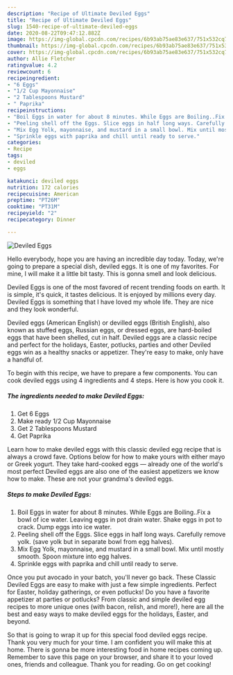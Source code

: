 ```yaml
---
description: "Recipe of Ultimate Deviled Eggs"
title: "Recipe of Ultimate Deviled Eggs"
slug: 1540-recipe-of-ultimate-deviled-eggs
date: 2020-08-22T09:47:12.882Z
image: https://img-global.cpcdn.com/recipes/6b93ab75ae83e637/751x532cq70/deviled-eggs-recipe-main-photo.jpg
thumbnail: https://img-global.cpcdn.com/recipes/6b93ab75ae83e637/751x532cq70/deviled-eggs-recipe-main-photo.jpg
cover: https://img-global.cpcdn.com/recipes/6b93ab75ae83e637/751x532cq70/deviled-eggs-recipe-main-photo.jpg
author: Allie Fletcher
ratingvalue: 4.2
reviewcount: 6
recipeingredient:
- "6 Eggs"
- "1/2 Cup Mayonnaise"
- "2 Tablespoons Mustard"
- " Paprika"
recipeinstructions:
- "Boil Eggs in water for about 8 minutes. While Eggs are Boiling..Fix a bowl of ice water. Leaving eggs in pot drain water. Shake eggs in pot to crack. Dump eggs into ice water."
- "Peeling shell off the Eggs. Slice eggs in half long ways. Carefully remove yolk. (save yolk but in separate bowl from egg halves)."
- "Mix Egg Yolk, mayonnaise, and mustard in a small bowl. Mix until mostly smooth. Spoon mixture into egg halves."
- "Sprinkle eggs with paprika and chill until ready to serve."
categories:
- Recipe
tags:
- deviled
- eggs

katakunci: deviled eggs 
nutrition: 172 calories
recipecuisine: American
preptime: "PT26M"
cooktime: "PT31M"
recipeyield: "2"
recipecategory: Dinner

---
```



![Deviled Eggs](https://img-global.cpcdn.com/recipes/6b93ab75ae83e637/751x532cq70/deviled-eggs-recipe-main-photo.jpg)

Hello everybody, hope you are having an incredible day today. Today, we're going to prepare a special dish, deviled eggs. It is one of my favorites. For mine, I will make it a little bit tasty. This is gonna smell and look delicious.

Deviled Eggs is one of the most favored of recent trending foods on earth. It is simple, it's quick, it tastes delicious. It is enjoyed by millions every day. Deviled Eggs is something that I have loved my whole life. They are nice and they look wonderful.

Deviled eggs (American English) or devilled eggs (British English), also known as stuffed eggs, Russian eggs, or dressed eggs, are hard-boiled eggs that have been shelled, cut in half. Deviled eggs are a classic recipe and perfect for the holidays, Easter, potlucks, parties and other Deviled eggs win as a healthy snacks or appetizer. They&#39;re easy to make, only have a handful of.


To begin with this recipe, we have to prepare a few components. You can cook deviled eggs using 4 ingredients and 4 steps. Here is how you cook it.

<!--inarticleads1-->

##### The ingredients needed to make Deviled Eggs:

1. Get 6 Eggs
1. Make ready 1/2 Cup Mayonnaise
1. Get 2 Tablespoons Mustard
1. Get  Paprika


Learn how to make deviled eggs with this classic deviled egg recipe that is always a crowd fave. Options below for how to make yours with either mayo or Greek yogurt. They take hard-cooked eggs — already one of the world&#39;s most perfect Deviled eggs are also one of the easiest appetizers we know how to make. These are not your grandma&#39;s deviled eggs. 

<!--inarticleads2-->

##### Steps to make Deviled Eggs:

1. Boil Eggs in water for about 8 minutes. While Eggs are Boiling..Fix a bowl of ice water. Leaving eggs in pot drain water. Shake eggs in pot to crack. Dump eggs into ice water.
1. Peeling shell off the Eggs. Slice eggs in half long ways. Carefully remove yolk. (save yolk but in separate bowl from egg halves).
1. Mix Egg Yolk, mayonnaise, and mustard in a small bowl. Mix until mostly smooth. Spoon mixture into egg halves.
1. Sprinkle eggs with paprika and chill until ready to serve.


Once you put avocado in your batch, you&#39;ll never go back. These Classic Deviled Eggs are easy to make with just a few simple ingredients. Perfect for Easter, holiday gatherings, or even potlucks! Do you have a favorite appetizer at parties or potlucks? From classic and simple deviled egg recipes to more unique ones (with bacon, relish, and more!), here are all the best and easy ways to make deviled eggs for the holidays, Easter, and beyond. 

So that is going to wrap it up for this special food deviled eggs recipe. Thank you very much for your time. I am confident you will make this at home. There is gonna be more interesting food in home recipes coming up. Remember to save this page on your browser, and share it to your loved ones, friends and colleague. Thank you for reading. Go on get cooking!
